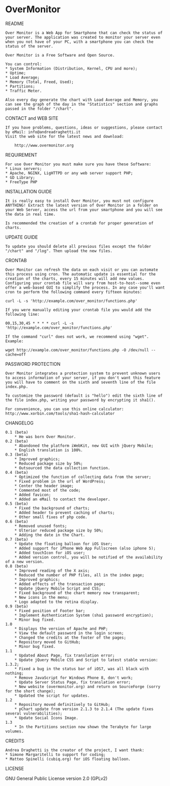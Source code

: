 OverMonitor
===========

README

	Over Monitor is a Web App for Smartphone that can check the status of your server. The application was created to monitor your server even when you not have of your PC, with a smartphone you can check the status of the server.
	
	Over Monitor is a Free Software and Open Source. 

	You can control:
	* System Information (Distribution, Kernel, CPU and more);
    * Uptime;
    * Load Average;
    * Memory (Total, Freed, Used);
    * Partitions;
    * Traffic Meter.
    
    Also every day generate the chart with Load Average and Memory, you can see the graph of the day in the "Statistics" section and graphs passed in the folder "/chart".
    
CONTACT and WEB SITE

	If you have problems, questions, ideas or suggestions, please contact by eMail: info@andreadraghetti.it
	Visit the web site for the latest news and download:
	
		http://www.overmonitor.org
		
REQUIREMENT

	For use Over Monitor you must make sure you have these Software:
	* Linux servers;
	* Apache, NGINX, LigHTTPD or any web server support PHP;
	* GD Library;
	* FreeType PHP
	
INSTALLATION GUIDE

	It is really easy to install Over Monitor, you must not configure ANYTHING! Extract the latest version of Over Monitor in a folder on your Web Server, access the url from your smartphone and you will see the data in real time.
	
	Is recommended the creation of a crontab for proper generation of charts.
	
UPDATE GUIDE
	
	To update you should delete all previous files except the folder "/chart" and "/log". Then upload the new files.
	
CRONTAB

	Over Monitor can refresh the data on each visit or you can automate this process using cron. The automatic update is essential for the creation of the charts, every 15 minutes will add new values. Configuring your crontab file will vary from host-to-host--some even offer a web-based GUI to simplify the process. In any case you'll want cron to perform the following command every fifteen minutes:
	
	curl -L -s 'http://example.com/over_monitor/functions.php'
	
	If you were manually editing your crontab file you would add the following line:
	
	00,15,30,45 * * * * curl -L -s 'http://example.com/over_monitor/functions.php'
	
	If the command "curl" does not work, we recommend using "wget". Example:
	
	wget http://example.com/over_monitor/functions.php -O /dev/null --cache=off
	
PASSWORD PROTECTION

	Over Monitor integrates a protection system to prevent unknown users to access information of your server, if you don't want this feature you will have to comment on the sixth and seventh line of the file index.php.
	
	To customize the password (default is "hello") edit the sixth line of the file index.php, writing your password by encrypting it sha1().
	
	For convenience, you can use this online calculator: http://www.xorbin.com/tools/sha1-hash-calculator

CHANGELOG

	0.1 (beta)
		* He was born Over Monitor.
	0.2 (beta)
		* Abandoned the platform iWebKit, new GUI with jQuery Mobile;
		* English translation is 100%.
	0.3 (beta)
		* Improved graphics;
		* Reduced package size by 50%;
		* Outsourced the data collection function.
	0.4 (beta)
		* Optimized the function of collecting data from the server;
		* Fixed problem in the url of WordPress;
		* Center the header image;
		* Commented most of the code;
		* Added favicon;
		* Added an eMail to contact the developer.
	0.5 (beta)
		* Fixed the background of charts;
		* Added header to prevent caching of charts;
		* Other small fixes of php code.
	0.6 (beta)
		* Removed unused fonts;
		* Ulterior reduced package size by 50%;
		* Adding the date in the Chart.
	0.7 (beta)
		* Update the floating balloon for iOS User;
		* Added support for iPhone Web App Fullscreen (also iphone 5);
		* Added touchIcon for iOS user;
		* Added version control, you will be notified of the availability of a new version.
	0.8 (beta)
		* Improved reading of the X axis;
		* Reduced the number of PHP files, all in the index page;
		* Improved graphics;
		* Added effects of the transaction page;
		* Update jQuery Mobile Script and CSS;
		* Fixed background of the chart memory now transparent;
		* New icons in the menu;
		* Logo adapted to the retina display.
	0.9 (beta)
		* Fixed position of Footer bar;
		* Implement Authentication System (sha1 password encryption);
		* Minor bug fixed.
	1.0
		* Displays the version of Apache and PHP;
		* View the default password in the login screen;
		* Changed the credits at the footer of the pages;
		* Repository moved to GitHub;
		* Minor bug fixed.
	1.1
		* Updated About Page, fix translation error;
		* Update jQuery Mobile CSS and Script to latest stable version: 1.3.2;
		* Fixed a bug in the status bar of iOS7, was all black with nothing;
		* Remove JavaScript for Windows Phone 8, don't work;
		* Update Server Status Page, fix translation error;
		* New website (overmonitor.org) and return on SourceForge (sorry for the short change);
		* Updated the script for updates. 
	1.2
		* Repository moved definitively to GitHub;
		* pChart update from version 2.1.3 to 2.1.4 (The update fixes several vulnerabilities);
		* Update Social Icons Image.
	1.3
		* In the Partitions section now shown the Terabyte for large volumes.
		
	
CREDITS

	Andrea Draghetti is the creator of the project, I want thank:
	* Simone Margaritelli to support for coding;
	* Matteo Spinelli (cubiq.org) for iOS floating balloon.
	
LICENSE

GNU General Public License version 2.0 (GPLv2)
